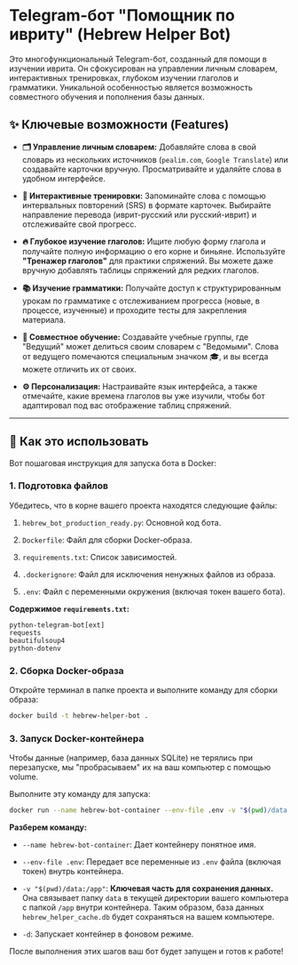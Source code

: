 # Telegram-бот "Помощник по ивриту" (Hebrew Helper Bot)

Это многофункциональный Telegram-бот, созданный для помощи в изучении иврита. Он сфокусирован на управлении личным словарем, интерактивных тренировках, глубоком изучении глаголов и грамматики. Уникальной особенностью является возможность совместного обучения и пополнения базы данных.

## ✨ Ключевые возможности (Features)

* **🗂️ Управление личным словарем:** Добавляйте слова в свой словарь из нескольких источников (`pealim.com`, `Google Translate`) или создавайте карточки вручную. Просматривайте и удаляйте слова в удобном интерфейсе.

* **💪 Интерактивные тренировки:** Запоминайте слова с помощью интервальных повторений (SRS) в формате карточек. Выбирайте направление перевода (иврит-русский или русский-иврит) и отслеживайте свой прогресс.

* **🔥 Глубокое изучение глаголов:** Ищите любую форму глагола и получайте полную информацию о его корне и биньяне. Используйте **"Тренажер глаголов"** для практики спряжений. Вы можете даже вручную добавлять таблицы спряжений для редких глаголов.

* **📚 Изучение грамматики:** Получайте доступ к структурированным урокам по грамматике с отслеживанием прогресса (новые, в процессе, изученные) и проходите тесты для закрепления материала.

* **👥 Совместное обучение:** Создавайте учебные группы, где "Ведущий" может делиться своим словарем с "Ведомыми". Слова от ведущего помечаются специальным значком 🎓, и вы всегда можете отличить их от своих.

* **⚙️ Персонализация:** Настраивайте язык интерфейса, а также отмечайте, какие времена глаголов вы уже изучили, чтобы бот адаптировал под вас отображение таблиц спряжений.

---

## 🚀 Как это использовать

Вот пошаговая инструкция для запуска бота в Docker:

### 1. Подготовка файлов

Убедитесь, что в корне вашего проекта находятся следующие файлы:

1. `hebrew_bot_production_ready.py`: Основной код бота.

2. `Dockerfile`: Файл для сборки Docker-образа.

3. `requirements.txt`: Список зависимостей.

4. `.dockerignore`: Файл для исключения ненужных файлов из образа.

5. `.env`: Файл с переменными окружения (включая токен вашего бота).

**Содержимое `requirements.txt`:**

```
python-telegram-bot[ext]
requests
beautifulsoup4
python-dotenv
```

### 2. Сборка Docker-образа

Откройте терминал в папке проекта и выполните команду для сборки образа:

```bash
docker build -t hebrew-helper-bot .
```

### 3. Запуск Docker-контейнера

Чтобы данные (например, база данных SQLite) не терялись при перезапуске, мы "пробрасываем" их на ваш компьютер с помощью volume.

Выполните эту команду для запуска:

```bash
docker run --name hebrew-bot-container --env-file .env -v "$(pwd)/data:/app" -d hebrew-helper-bot
```

**Разберем команду:**

* `--name hebrew-bot-container`: Дает контейнеру понятное имя.

* `--env-file .env`: Передает все переменные из `.env` файла (включая токен) внутрь контейнера.

* `-v "$(pwd)/data:/app"`: **Ключевая часть для сохранения данных.** Она связывает папку `data` в текущей директории вашего компьютера с папкой `/app` внутри контейнера. Таким образом, база данных `hebrew_helper_cache.db` будет сохраняться на вашем компьютере.

* `-d`: Запускает контейнер в фоновом режиме.

После выполнения этих шагов ваш бот будет запущен и готов к работе!
